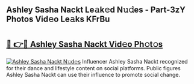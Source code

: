 ## Ashley Sasha Nackt Le𝚊k𝚎d N𝚞𝚍es - Part-3zY Photos Vid𝚎o Le𝚊ks KFrBu

# <h2><a href="http://fb2nv8.evod.top/?m=Ashley+Sasha+Nackt">🔗 👉🔴 Ashley Sasha Nackt Vid𝚎o Ph𝚘t𝚘s</a></h2>

[![Ashley Sasha Nackt N𝚞d𝚎s](https://i.imgur.com/8V9OHl7.gif)](http://fb2nv8.evod.top/?m=Ashley+Sasha+Nackt)
Influencer Ashley Sasha Nackt recognized for their dance and lifestyle content on social platforms. Public figures Ashley Sasha Nackt can use their influence to promote social change. 

